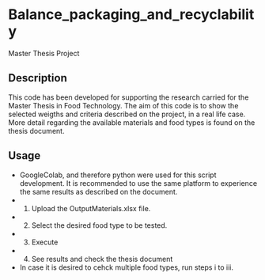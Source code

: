 # Balance_packaging_and_recyclability
Master Thesis Project 

## Description
This code has been developed for supporting the research carried for the Master Thesis in Food Technology.
The aim of this code is to show the selected weigths and criteria described on the project, in a real life case.
More detail regarding the available materials and food types is found on the thesis document.

## Usage
* GoogleColab, and therefore python were used for this script development. It is recommended to use the same platform to experience the same results as described on the document.
* 1. Upload the OutputMaterials.xlsx file.
* 2. Select the desired food type to be tested.
* 3. Execute
* 4. See results and check the thesis document
* In case it is desired to cehck multiple food types, run steps i to iii.
